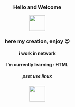 <script src="https://github.com/grigri307/grigri307/edit/main/index.js"></script>
<div align="center">
    <h3>Hello and Welcome</h3>
    <img src="https://media.tenor.com/S61VCO73mOAAAAAj/linux-tux.gif" width="50" height="50">
    <h3>here my creation, enjoy 😉</h3>    
<h4>i work in network</h4>
<h4>I’m currently learning : HTML</h4>
<h5>psst use linux</h5>
<img src="https://media.tenor.com/S61VCO73mOAAAAAj/linux-tux.gif" width="50" height="50">
